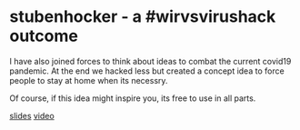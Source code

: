 # stubenhocker - a #wirvsvirushack outcome

I have also joined forces to think about ideas to combat the current covid19 pandemic.
At the end we hacked less but created a concept idea to force people to stay at home when its necessry.

Of course, if this idea might inspire you, its free to use in all parts.

[slides](https://github.com/ThomasRutzer/stubenhocker/blob/master/slides.pdf)
[video](https://www.youtube.com/watch?time_continue=89&v=L5nYjfHaNMM&feature=emb_logo)

